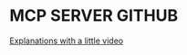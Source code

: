 # MCP SERVER GITHUB

[Explanations with a little video](https://www.youtube.com/watch?v=Dqeqz9PDF0g)
